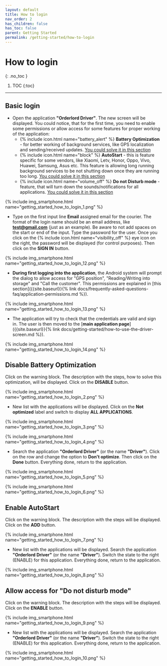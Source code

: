 ```yaml
---
layout: default
title: How to login
nav_order: 2
has_children: false
has_toc: false
parent: Getting Started
permalink: /getting-started/how-to-login
---
```


# How to login
{: .no_toc }

1. TOC
{:toc}

---

## Basic login
- Open the application **"Orderlord Driver"**. The new screen will be displayed. You could notice, that for the first time, you need to enable some permissions or allow access for some features for proper working of the application:
	- {% include icon.html name="battery_alert" %} **Battery Optimization** - for better working of background services, like GPS localization and sending/received updates. [You could solve it in this section](#disable-battery-optimization)
	- {% include icon.html name="block" %} **AutoStart** - this is feature specific for some vendors, like Xiaomi, Letv, Honor, Oppo, Vivo, Huawei, Samsung, Asus etc. This feature is allowing long running background services to be not shutting down once they are running too long. [You could solve it in this section](#enable-autostart)
	- {% include icon.html name="volume_off" %} **Do not Disturb mode** - feature, that will turn down the sounds/notifications for all applications. [You could solve it in this section](#allow-access-for-do-not-disturb-mode)

{% include img_smartphone.html name="getting_started_how_to_login_1.png" %}

- Type on the first input line **Email** assigned email for the courier. The format of the login name should be an email address, like **test@gmail.com** (just as an example). Be aware to not add spaces on the start or end of the input. Type the password for the user. Once you click on the {% include icon.html name="visibility_off" %} eye icon on the right, the password will be displayed (for control purposes). Then click on the <span class="text-orange-200">**SIGN IN**</span> button.

{% include img_smartphone.html name="getting_started_how_to_login_12.png" %}

- **During first logging into the application**, the Android system will prompt the dialog to allow access for "GPS position", "Reading/Writing into storage" and "Call the customer". This permissions are explained in [this section]({{site.baseurl}}{% link docs/frequently-asked-questions-faq/application-permissions.md %}).

{% include img_smartphone.html name="getting_started_how_to_login_13.png" %}

- The application will try to check that the credentials are valid and sign in. The user is then moved to the [**main application page**]({{site.baseurl}}{% link docs/getting-started/how-to-use-the-driver-screen.md %}).

{% include img_smartphone.html name="getting_started_how_to_login_14.png" %}

## Disable Battery Optimization
Click on the warning block. The description with the steps, how to solve this optimization, will be displayed. Click on the <span class="text-green-200">**DISABLE**</span> button.

{% include img_smartphone.html name="getting_started_how_to_login_2.png" %}

- New list with the applications will be displayed. Click on the <span class="text-blue-100">**Not optimized**</span> label and switch to display **ALL APPLICATIONS**.

{% include img_smartphone.html name="getting_started_how_to_login_3.png" %}

{% include img_smartphone.html name="getting_started_how_to_login_4.png" %}

- Search the application **"Orderlord Driver"** (or the name **"Driver"**). Click on the row and change the option to **Don't optimize**. Then click on the <span class="text-blue-100">**Done**</span> button. Everything done, return to the application.

{% include img_smartphone.html name="getting_started_how_to_login_5.png" %}

{% include img_smartphone.html name="getting_started_how_to_login_6.png" %}

## Enable AutoStart
Click on the warning block. The description with the steps will be displayed. Click on the <span class="text-green-200">**ADD**</span> button.

{% include img_smartphone.html name="getting_started_how_to_login_7.png" %}

- New list with the applications will be displayed. Search the application **"Orderlord Driver"** (or the name **"Driver"**). Switch the state to the right (ENABLE) for this application. Everything done, return to the application.

{% include img_smartphone.html name="getting_started_how_to_login_8.png" %}

## Allow access for "Do not disturb mode"
Click on the warning block. The description with the steps will be displayed. Click on the <span class="text-green-200">**ENABLE**</span> button.

{% include img_smartphone.html name="getting_started_how_to_login_9.png" %}

- New list with the applications will be displayed. Search the application **"Orderlord Driver"** (or the name **"Driver"**). Switch the state to the right (ENABLE) for this application. Everything done, return to the application.

{% include img_smartphone.html name="getting_started_how_to_login_10.png" %}